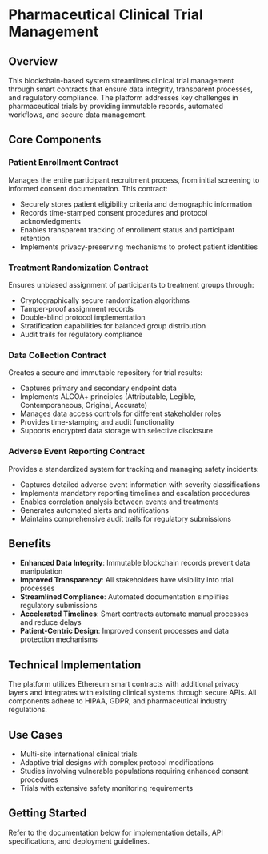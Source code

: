 # Pharmaceutical Clinical Trial Management

## Overview

This blockchain-based system streamlines clinical trial management through smart contracts that ensure data integrity, transparent processes, and regulatory compliance. The platform addresses key challenges in pharmaceutical trials by providing immutable records, automated workflows, and secure data management.

## Core Components

### Patient Enrollment Contract
Manages the entire participant recruitment process, from initial screening to informed consent documentation. This contract:
- Securely stores patient eligibility criteria and demographic information
- Records time-stamped consent procedures and protocol acknowledgments
- Enables transparent tracking of enrollment status and participant retention
- Implements privacy-preserving mechanisms to protect patient identities

### Treatment Randomization Contract
Ensures unbiased assignment of participants to treatment groups through:
- Cryptographically secure randomization algorithms
- Tamper-proof assignment records
- Double-blind protocol implementation
- Stratification capabilities for balanced group distribution
- Audit trails for regulatory compliance

### Data Collection Contract
Creates a secure and immutable repository for trial results:
- Captures primary and secondary endpoint data
- Implements ALCOA+ principles (Attributable, Legible, Contemporaneous, Original, Accurate)
- Manages data access controls for different stakeholder roles
- Provides time-stamping and audit functionality
- Supports encrypted data storage with selective disclosure

### Adverse Event Reporting Contract
Provides a standardized system for tracking and managing safety incidents:
- Captures detailed adverse event information with severity classifications
- Implements mandatory reporting timelines and escalation procedures
- Enables correlation analysis between events and treatments
- Generates automated alerts and notifications
- Maintains comprehensive audit trails for regulatory submissions

## Benefits

- **Enhanced Data Integrity**: Immutable blockchain records prevent data manipulation
- **Improved Transparency**: All stakeholders have visibility into trial processes
- **Streamlined Compliance**: Automated documentation simplifies regulatory submissions
- **Accelerated Timelines**: Smart contracts automate manual processes and reduce delays
- **Patient-Centric Design**: Improved consent processes and data protection mechanisms

## Technical Implementation

The platform utilizes Ethereum smart contracts with additional privacy layers and integrates with existing clinical systems through secure APIs. All components adhere to HIPAA, GDPR, and pharmaceutical industry regulations.

## Use Cases

- Multi-site international clinical trials
- Adaptive trial designs with complex protocol modifications
- Studies involving vulnerable populations requiring enhanced consent procedures
- Trials with extensive safety monitoring requirements

## Getting Started

Refer to the documentation below for implementation details, API specifications, and deployment guidelines.
